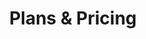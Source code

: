 ---
title: "Plans & Pricing"
heading: "Be First to Leave Your Desk in the Dust"
layout: "pricing"
draft: false

pricing:
- name: "Pre-order"
  price: "$499"
  per: "/ea"
  link: https://buy.stripe.com/aEU7ulcKg6HXfUA9AA
  link_text: Order pre-order
  features_list:
    - Pre-order first-generation Handex.
    - Two-year sandbox subscription to HandTerm.com.

- name: "Advanced Pre-order"
  price: "$1599"
  per: "/ea"
  link: https://buy.stripe.com/00gbKBfWs9U97o47su
  link_text: Order Advanced Pre-order 
  features_list:
    - Pre-order first-generation Handex.
    - Five-year sandbox subscription to HandTerm.com.
    - Additional prototype version (pre-launch delivery). 
    - 10 hours of live user support.
---